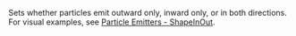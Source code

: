 Sets whether particles emit outward only, inward only, or in both
directions. For visual examples, see
[Particle Emitters - ShapeInOut](https://create.roblox.com/docs/effects/particle-emitters#shapeinout).
